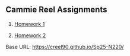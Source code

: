 ## Cammie Reel Assignments

1. [Homework 1](./Homework-1)

2. [Homework 2](./Homework-2)

Base URL: https://creel90.github.io/Sp25-N220/